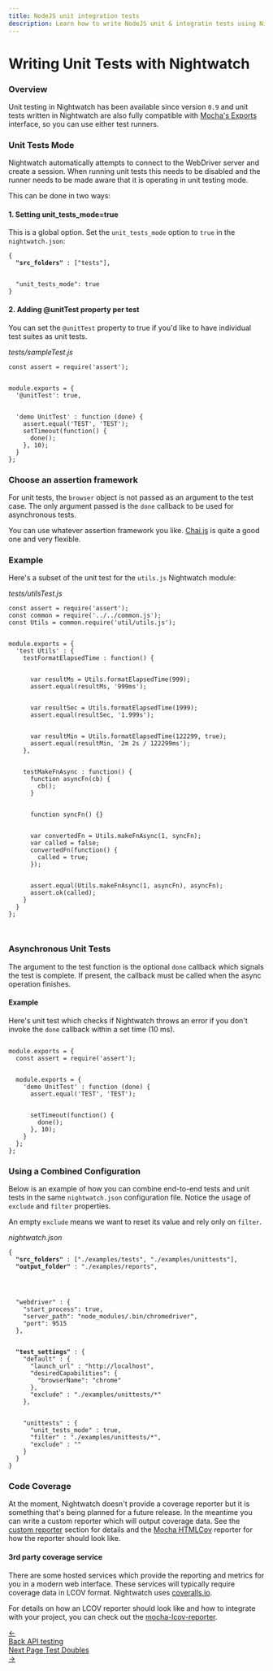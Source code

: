 ```yaml
---
title: NodeJS unit integration tests
description: Learn how to write NodeJS unit & integratin tests using Nightwatch
---
```



<div class="page-header"><h1>Writing Unit Tests with Nightwatch</h1></div>

### Overview

Unit testing in Nightwatch has been available since version `0.9` and unit tests written in Nightwatch are also fully compatible with [Mocha's Exports](https://mochajs.org/#exports) interface, so you can use either test runners.

### Unit Tests Mode
Nightwatch automatically attempts to connect to the WebDriver server and create a session. When running unit tests this needs to be disabled and the runner needs to be made aware that it is operating in unit testing mode.

This can be done in two ways:

#### 1. Setting unit_tests_mode=true

This is a global option. Set the `unit_tests_mode` option to `true` in the `nightwatch.json`:

<pre><code class="language-javascript">{
  <strong>"src_folders"</strong> : ["tests"],
  <br>
  "unit_tests_mode": true
}</code></pre>

#### 2. Adding @unitTest property per test

You can set the `@unitTest` property to true if you'd like to have individual test suites as unit tests.

<div class="sample-test"><i>tests/sampleTest.js</i>
<pre class="line-numbers" data-language="javascript"><code class="language-javascript">const assert = require('assert');
<br>
module.exports = {
  '@unitTest': true,
  <br>
  'demo UnitTest' : function (done) {
    assert.equal('TEST', 'TEST');
    setTimeout(function() {
      done();
    }, 10);
  }
};
</code></pre>
</div>

### Choose an assertion framework
For unit tests, the `browser` object is not passed as an argument to the test case. The only argument passed is the `done` callback to be used for asynchronous tests.

You can use whatever assertion framework you like. [Chai.js](https://chaijs.com/) is quite a good one and very flexible.

### Example
Here's a subset of the unit test for the `utils.js` Nightwatch module:

<div class="sample-test"><i>tests/utilsTest.js</i>
<pre data-language="javascript"><code class="language-javascript">const assert = require('assert');
const common = require('../../common.js');
const Utils = common.require('util/utils.js');
<br>
module.exports = {
  'test Utils' : {
    testFormatElapsedTime : function() {
      <br>
      var resultMs = Utils.formatElapsedTime(999);
      assert.equal(resultMs, '999ms');
      <br>
      var resultSec = Utils.formatElapsedTime(1999);
      assert.equal(resultSec, '1.999s');
      <br>
      var resultMin = Utils.formatElapsedTime(122299, true);
      assert.equal(resultMin, '2m 2s / 122299ms');
    },
    <br>
    testMakeFnAsync : function() {
      function asyncFn(cb) {
        cb();
      }
      <br>
      function syncFn() {}
      <br>
      var convertedFn = Utils.makeFnAsync(1, syncFn);
      var called = false;
      convertedFn(function() {
        called = true;
      });
      <br>
      assert.equal(Utils.makeFnAsync(1, asyncFn), asyncFn);
      assert.ok(called);
    }
  }
};
<br>
</code></pre>
</div>

### Asynchronous Unit Tests

The argument to the test function is the optional `done` callback which signals the test is complete.
If present, the callback must be called when the async operation finishes.

#### Example
Here's unit test which checks if Nightwatch throws an error if you don't invoke the `done` callback within a set time (10 ms).

<div class="sample-test">
<pre data-language="javascript"><code class="language-javascript">
module.exports = {
  const assert = require('assert');
  <br>
  module.exports = {
    'demo UnitTest' : function (done) {
      assert.equal('TEST', 'TEST');
      <br>
      setTimeout(function() {  
        done();
      }, 10);
    }
  };
};
</code></pre>
</div>

### Using a Combined Configuration

Below is an example of how you can combine end-to-end tests and unit tests in the same `nightwatch.json` configuration file.
Notice the usage of `exclude` and `filter` properties.

An empty `exclude` means we want to reset its value and rely only on `filter`.
<div class="sample-test"><i>nightwatch.json</i>
<pre><code class="language-javascript">{
  <strong>"src_folders"</strong> : ["./examples/tests", "./examples/unittests"],
  <strong>"output_folder"</strong> : "./examples/reports",
  <br>
  <br>
  "webdriver" : {
    "start_process": true,
    "server_path": "node_modules/.bin/chromedriver",
    "port": 9515
  },
  <br>
  <strong>"test_settings"</strong> : {
    "default" : {
      "launch_url" : "http://localhost",
      "desiredCapabilities": {
        "browserName": "chrome"
      },
      "exclude" : "./examples/unittests/*"
    },
    <br>
    "unittests" : {
      "unit_tests_mode" : true,
      "filter" : "./examples/unittests/*",
      "exclude" : ""
    }
  }
}</code></pre></div>

### Code Coverage
At the moment, Nightwatch doesn't provide a coverage reporter but it is something that's being planned for a future release.
In the meantime you can write a custom reporter which will output coverage data. See the [custom reporter](https://nightwatchjs.org/guide/extending-nightwatch/adding-custom-reporters.html) section for details and the [Mocha HTMLCov](https://mochajs.org/#htmlcov) reporter for how the reporter should look like.

#### 3rd party coverage service
There are some hosted services which provide the reporting and metrics for you in a modern web interface. These services will typically require coverage data in LCOV format. Nightwatch uses [coveralls.io](https://coveralls.io/github/nightwatchjs/nightwatch?branch=main).

For details on how an LCOV reporter should look like and how to integrate with your project, you can check out the [mocha-lcov-reporter](https://www.npmjs.com/package/mocha-lcov-reporter).

 <div class="doc-pagination pt-40">
  <div class="previous">
    <a href="https://nightwatchjs.org/guide/writing-tests/api-testing.html">
      <span>←</span>
        <div class="d-flex flex-column">
          <span class="smallT">Back</span>
          <span class="bigT">API testing</span>
        </div>
    </a>
  </div>
     <div class="next">
    <a href="https://nightwatchjs.org/guide/writing-tests/test-doubles.html">
        <div class="d-flex flex-column">
          <span class="smallT">Next Page</span>
          <span class="bigT">Test Doubles</span>
        </div>
        <span>→</span>
    </a>
  </div>
</div>

